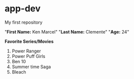 # app-dev
My first repository

"**First Name:** Ken Marcel"
"**Last Name:** Clemente"
"**Age:** 24"

**Favorite Series/Movies** 
1. Power Ranger
2. Power Puff Girls
3. Ben 10
4. Summer time Saga
5. Bleach
